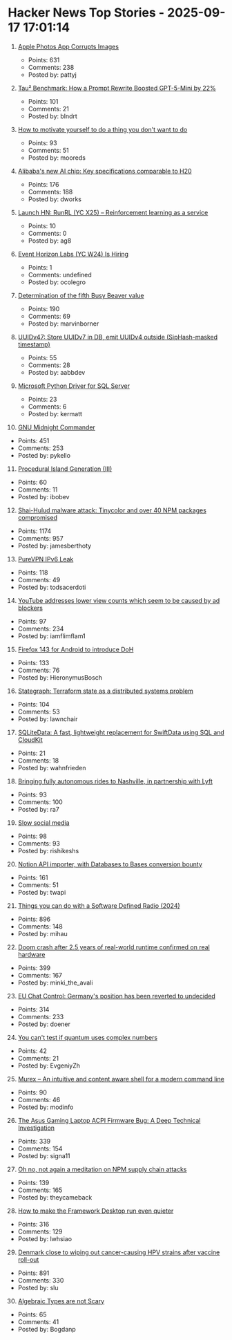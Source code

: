 # Hacker News Top Stories - 2025-09-17 17:01:14

1. [Apple Photos App Corrupts Images](https://tenderlovemaking.com/2025/09/17/apple-photos-app-corrupts-images/)
   - Points: 631
   - Comments: 238
   - Posted by: pattyj

2. [Tau² Benchmark: How a Prompt Rewrite Boosted GPT-5-Mini by 22%](https://quesma.com/blog/tau2-benchmark-improving-results-smaller-models/)
   - Points: 101
   - Comments: 21
   - Posted by: blndrt

3. [How to motivate yourself to do a thing you don't want to do](https://ashleyjanssen.com/how-to-motivate-yourself-to-do-a-thing-you-dont-want-to-do/)
   - Points: 93
   - Comments: 51
   - Posted by: mooreds

4. [Alibaba's new AI chip: Key specifications comparable to H20](https://news.futunn.com/en/post/62202518/alibaba-s-new-ai-chip-unveiled-key-specifications-comparable-to)
   - Points: 176
   - Comments: 188
   - Posted by: dworks

5. [Launch HN: RunRL (YC X25) – Reinforcement learning as a service](https://runrl.com)
   - Points: 10
   - Comments: 0
   - Posted by: ag8

6. [Event Horizon Labs (YC W24) Is Hiring](https://www.ycombinator.com/companies/event-horizon-labs/jobs/U6oyyKZ-founding-engineer-at-event-horizon-labs)
   - Points: 1
   - Comments: undefined
   - Posted by: ocolegro

7. [Determination of the fifth Busy Beaver value](https://arxiv.org/abs/2509.12337)
   - Points: 190
   - Comments: 69
   - Posted by: marvinborner

8. [UUIDv47: Store UUIDv7 in DB, emit UUIDv4 outside (SipHash-masked timestamp)](https://github.com/stateless-me/uuidv47)
   - Points: 55
   - Comments: 28
   - Posted by: aabbdev

9. [Microsoft Python Driver for SQL Server](https://github.com/microsoft/mssql-python)
   - Points: 23
   - Comments: 6
   - Posted by: kermatt

10. [GNU Midnight Commander](https://midnight-commander.org/)
   - Points: 451
   - Comments: 253
   - Posted by: pykello

11. [Procedural Island Generation (III)](https://brashandplucky.com/2025/09/17/procedural-island-generation-iii.html)
   - Points: 60
   - Comments: 11
   - Posted by: ibobev

12. [Shai-Hulud malware attack: Tinycolor and over 40 NPM packages compromised](https://socket.dev/blog/ongoing-supply-chain-attack-targets-crowdstrike-npm-packages)
   - Points: 1174
   - Comments: 957
   - Posted by: jamesberthoty

13. [PureVPN IPv6 Leak](https://anagogistis.com/posts/purevpn-ipv6-leak/)
   - Points: 118
   - Comments: 49
   - Posted by: todsacerdoti

14. [YouTube addresses lower view counts which seem to be caused by ad blockers](https://9to5google.com/2025/09/16/youtube-lower-view-counts-ad-blockers/)
   - Points: 97
   - Comments: 234
   - Posted by: iamflimflam1

15. [Firefox 143 for Android to introduce DoH](https://blog.mozilla.org/en/firefox/dns-android/)
   - Points: 133
   - Comments: 76
   - Posted by: HieronymusBosch

16. [Stategraph: Terraform state as a distributed systems problem](https://stategraph.dev/blog/why-stategraph/)
   - Points: 104
   - Comments: 53
   - Posted by: lawnchair

17. [SQLiteData: A fast, lightweight replacement for SwiftData using SQL and CloudKit](https://github.com/pointfreeco/sqlite-data)
   - Points: 21
   - Comments: 18
   - Posted by: wahnfrieden

18. [Bringing fully autonomous rides to Nashville, in partnership with Lyft](https://waymo.com/blog/2025/09/waymo-is-coming-to-nashville-in-partnership-with-lyft)
   - Points: 93
   - Comments: 100
   - Posted by: ra7

19. [Slow social media](https://herman.bearblog.dev/slow-social-media/)
   - Points: 98
   - Comments: 93
   - Posted by: rishikeshs

20. [Notion API importer, with Databases to Bases conversion bounty](https://github.com/obsidianmd/obsidian-importer/issues/421)
   - Points: 161
   - Comments: 51
   - Posted by: twapi

21. [Things you can do with a Software Defined Radio (2024)](https://blinry.org/50-things-with-sdr/)
   - Points: 896
   - Comments: 148
   - Posted by: mihau

22. [Doom crash after 2.5 years of real-world runtime confirmed on real hardware](https://lenowo.org/viewtopic.php?t=31)
   - Points: 399
   - Comments: 167
   - Posted by: minki_the_avali

23. [EU Chat Control: Germany's position has been reverted to undecided](https://mastodon.social/@chatcontrol/115215006562371435)
   - Points: 314
   - Comments: 233
   - Posted by: doener

24. [You can't test if quantum uses complex numbers](https://algassert.com/post/2501)
   - Points: 42
   - Comments: 21
   - Posted by: EvgeniyZh

25. [Murex – An intuitive and content aware shell for a modern command line](https://murex.rocks/)
   - Points: 90
   - Comments: 46
   - Posted by: modinfo

26. [The Asus Gaming Laptop ACPI Firmware Bug: A Deep Technical Investigation](https://github.com/Zephkek/Asus-ROG-Aml-Deep-Dive)
   - Points: 339
   - Comments: 154
   - Posted by: signa11

27. [Oh no, not again a meditation on NPM supply chain attacks](https://tane.dev/2025/09/oh-no-not-again...-a-meditation-on-npm-supply-chain-attacks/)
   - Points: 139
   - Comments: 165
   - Posted by: theycameback

28. [How to make the Framework Desktop run even quieter](https://noctua.at/en/how-to-make-the-framework-desktop-run-even-quieter)
   - Points: 316
   - Comments: 129
   - Posted by: lwhsiao

29. [Denmark close to wiping out cancer-causing HPV strains after vaccine roll-out](https://www.gavi.org/vaccineswork/denmark-close-wiping-out-leading-cancer-causing-hpv-strains-after-vaccine-roll-out)
   - Points: 891
   - Comments: 330
   - Posted by: slu

30. [Algebraic Types are not Scary](https://blog.aiono.dev/posts/algebraic-types-are-not-scary,-actually.html)
   - Points: 65
   - Comments: 41
   - Posted by: Bogdanp

